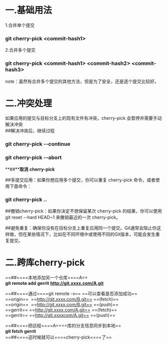 # 一.基础用法

1.合并单个提交

### **git cherry-pick <commit-hash****1****>**
 
2.合并多个提交

### **git cherry-pick <commit-hash****1****>** **<commit-hash****2****>** **<commit-hash****3****>**

note：虽然有合并多个提交的其他方法，但是为了安全，还是逐个提交比较好。
    
# 二.冲突处理

如果应用的提交与目标分支上的现有文件有冲突，cherry-pick 会暂停并需要手动解决冲突  
##解决冲突后，继续过程

### **git cherry-pick --continue**

### **git cherry-pick --abort**

**##****取消** **cherry-pick**
 
##多提交应用：如果你想应用多个提交，你可以重复 cherry-pick 命令，或者使用下面命令：

### **git cherry-pick <commit-hash1>..<commit-hash2>**
 
##撤销cherry-pick：如果你决定不想保留某次 cherry-pick 的结果，你可以使用 git reset --hard HEAD~1 来撤销最近的一次 cherry-pick。
 
##避免重复：确保你没有在目标分支上重复应用同一个提交。Git通常会阻止你这样做，但在某些情况下，比如在不同环境中或使用不同的Git版本，可能会发生重复提交。
    
# 二.跨库cherry-pick

==##====本地添加另一个仓库====A==  
**git remote add** **gerrit** **http://git.xxxx.com/A.git**
 
==##====通过====git remote -v== ==可以查看是否添加成功==  
==origin==  ==http://git.xxxx.com/B.git== ==(fetch)==  
==origin==  ==http://git.xxxx.com/B.git== ==(push)==  
==gerrit== ==http://git.xxxx.com/A.git== ==(fetch)==  
==gerrit== ==http://git.xxxxcom/A.git== ==(push)==
 
==##====把远程====A====库的分支信息同步到本地==  
**git fetch** **gerrit**  
==##====这时候就可以====cherry-pick====了==